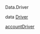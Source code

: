 Data.Driver

data [Driver](Data-Driver.html#t:Driver)

[accountDriver](Data-Driver.html#v:accountDriver)
